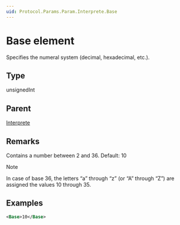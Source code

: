 ```yaml
---
uid: Protocol.Params.Param.Interprete.Base
---
```


# Base element

Specifies the numeral system (decimal, hexadecimal, etc.).

## Type

unsignedInt

## Parent

[Interprete](xref:Protocol.Params.Param.Interprete)

## Remarks

Contains a number between 2 and 36. Default: 10

> [!NOTE]
> In case of base 36, the letters “a” through “z” (or “A” through “Z”) are assigned the values 10 through 35.

## Examples

```xml
<Base>10</Base>
```
